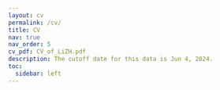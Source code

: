 ```yaml
---
layout: cv
permalink: /cv/
title: CV
nav: true
nav_order: 5
cv_pdf: CV_of_LiZH.pdf
description: The cutoff date for this data is Jun 4, 2024.
toc:
  sidebar: left
---
```

